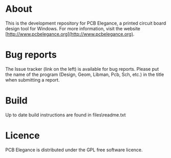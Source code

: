 # About #

This is the development repository for PCB Elegance, a printed circuit board design tool for Windows. For more information, visit the website [http://www.pcbelegance.org](http://www.pcbelegance.org).

# Bug reports #

The Issue tracker (link on the left) is available for bug reports. Please put the name of the program (Design, Geom, Libman, Pcb, Sch, etc.) in the title when submitting a report.

# Build #

Up to date build instructions are found in files\readme.txt

# Licence #

PCB Elegance is distributed under the GPL free software licence.